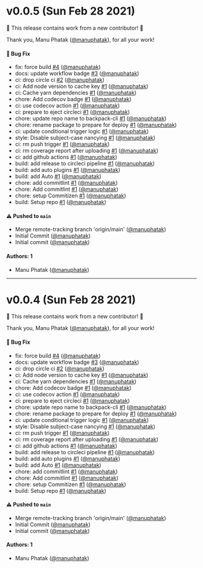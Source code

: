 # v0.0.5 (Sun Feb 28 2021)

:tada: This release contains work from a new contributor! :tada:

Thank you, Manu Phatak ([@manuphatak](https://github.com/manuphatak)), for all your work!

#### 🐛 Bug Fix

- fix: force build [#4](https://github.com/manuphatak/backpack-cli/pull/4) ([@manuphatak](https://github.com/manuphatak))
- docs: update workflow badge [#3](https://github.com/manuphatak/backpack-cli/pull/3) ([@manuphatak](https://github.com/manuphatak))
- ci: drop circle ci [#2](https://github.com/manuphatak/backpack-cli/pull/2) ([@manuphatak](https://github.com/manuphatak))
- ci: Add node version to cache key [#1](https://github.com/manuphatak/backpack-cli/pull/1) ([@manuphatak](https://github.com/manuphatak))
- ci: Cache yarn dependencies [#1](https://github.com/manuphatak/backpack-cli/pull/1) ([@manuphatak](https://github.com/manuphatak))
- chore: Add codecov badge [#1](https://github.com/manuphatak/backpack-cli/pull/1) ([@manuphatak](https://github.com/manuphatak))
- ci: use codecov action [#1](https://github.com/manuphatak/backpack-cli/pull/1) ([@manuphatak](https://github.com/manuphatak))
- ci: prepare to eject circleci [#1](https://github.com/manuphatak/backpack-cli/pull/1) ([@manuphatak](https://github.com/manuphatak))
- chore: update repo name to backpack-cli [#1](https://github.com/manuphatak/backpack-cli/pull/1) ([@manuphatak](https://github.com/manuphatak))
- chore: rename package to prepare for deploy [#1](https://github.com/manuphatak/backpack-cli/pull/1) ([@manuphatak](https://github.com/manuphatak))
- ci: update conditional trigger logic [#1](https://github.com/manuphatak/backpack-cli/pull/1) ([@manuphatak](https://github.com/manuphatak))
- style: Disable subject-case nancying [#1](https://github.com/manuphatak/backpack-cli/pull/1) ([@manuphatak](https://github.com/manuphatak))
- ci: rm push trigger [#1](https://github.com/manuphatak/backpack-cli/pull/1) ([@manuphatak](https://github.com/manuphatak))
- ci: rm coverage report after uploading [#1](https://github.com/manuphatak/backpack-cli/pull/1) ([@manuphatak](https://github.com/manuphatak))
- ci: add github actions [#1](https://github.com/manuphatak/backpack-cli/pull/1) ([@manuphatak](https://github.com/manuphatak))
- build: add release to circleci pipeline [#1](https://github.com/manuphatak/backpack-cli/pull/1) ([@manuphatak](https://github.com/manuphatak))
- build: add auto plugins [#1](https://github.com/manuphatak/backpack-cli/pull/1) ([@manuphatak](https://github.com/manuphatak))
- build: add Auto [#1](https://github.com/manuphatak/backpack-cli/pull/1) ([@manuphatak](https://github.com/manuphatak))
- chore: add commitlint [#1](https://github.com/manuphatak/backpack-cli/pull/1) ([@manuphatak](https://github.com/manuphatak))
- chore: Add commitlint [#1](https://github.com/manuphatak/backpack-cli/pull/1) ([@manuphatak](https://github.com/manuphatak))
- chore: setup Commitizen [#1](https://github.com/manuphatak/backpack-cli/pull/1) ([@manuphatak](https://github.com/manuphatak))
- build: Setup repo [#1](https://github.com/manuphatak/backpack-cli/pull/1) ([@manuphatak](https://github.com/manuphatak))

#### ⚠️ Pushed to `main`

- Merge remote-tracking branch 'origin/main' ([@manuphatak](https://github.com/manuphatak))
- Initial Commit ([@manuphatak](https://github.com/manuphatak))
- Initial commit ([@manuphatak](https://github.com/manuphatak))

#### Authors: 1

- Manu Phatak ([@manuphatak](https://github.com/manuphatak))

---

# v0.0.4 (Sun Feb 28 2021)

:tada: This release contains work from a new contributor! :tada:

Thank you, Manu Phatak ([@manuphatak](https://github.com/manuphatak)), for all your work!

#### 🐛 Bug Fix

- fix: force build [#4](https://github.com/manuphatak/backpack-cli/pull/4) ([@manuphatak](https://github.com/manuphatak))
- docs: update workflow badge [#3](https://github.com/manuphatak/backpack-cli/pull/3) ([@manuphatak](https://github.com/manuphatak))
- ci: drop circle ci [#2](https://github.com/manuphatak/backpack-cli/pull/2) ([@manuphatak](https://github.com/manuphatak))
- ci: Add node version to cache key [#1](https://github.com/manuphatak/backpack-cli/pull/1) ([@manuphatak](https://github.com/manuphatak))
- ci: Cache yarn dependencies [#1](https://github.com/manuphatak/backpack-cli/pull/1) ([@manuphatak](https://github.com/manuphatak))
- chore: Add codecov badge [#1](https://github.com/manuphatak/backpack-cli/pull/1) ([@manuphatak](https://github.com/manuphatak))
- ci: use codecov action [#1](https://github.com/manuphatak/backpack-cli/pull/1) ([@manuphatak](https://github.com/manuphatak))
- ci: prepare to eject circleci [#1](https://github.com/manuphatak/backpack-cli/pull/1) ([@manuphatak](https://github.com/manuphatak))
- chore: update repo name to backpack-cli [#1](https://github.com/manuphatak/backpack-cli/pull/1) ([@manuphatak](https://github.com/manuphatak))
- chore: rename package to prepare for deploy [#1](https://github.com/manuphatak/backpack-cli/pull/1) ([@manuphatak](https://github.com/manuphatak))
- ci: update conditional trigger logic [#1](https://github.com/manuphatak/backpack-cli/pull/1) ([@manuphatak](https://github.com/manuphatak))
- style: Disable subject-case nancying [#1](https://github.com/manuphatak/backpack-cli/pull/1) ([@manuphatak](https://github.com/manuphatak))
- ci: rm push trigger [#1](https://github.com/manuphatak/backpack-cli/pull/1) ([@manuphatak](https://github.com/manuphatak))
- ci: rm coverage report after uploading [#1](https://github.com/manuphatak/backpack-cli/pull/1) ([@manuphatak](https://github.com/manuphatak))
- ci: add github actions [#1](https://github.com/manuphatak/backpack-cli/pull/1) ([@manuphatak](https://github.com/manuphatak))
- build: add release to circleci pipeline [#1](https://github.com/manuphatak/backpack-cli/pull/1) ([@manuphatak](https://github.com/manuphatak))
- build: add auto plugins [#1](https://github.com/manuphatak/backpack-cli/pull/1) ([@manuphatak](https://github.com/manuphatak))
- build: add Auto [#1](https://github.com/manuphatak/backpack-cli/pull/1) ([@manuphatak](https://github.com/manuphatak))
- chore: add commitlint [#1](https://github.com/manuphatak/backpack-cli/pull/1) ([@manuphatak](https://github.com/manuphatak))
- chore: Add commitlint [#1](https://github.com/manuphatak/backpack-cli/pull/1) ([@manuphatak](https://github.com/manuphatak))
- chore: setup Commitizen [#1](https://github.com/manuphatak/backpack-cli/pull/1) ([@manuphatak](https://github.com/manuphatak))
- build: Setup repo [#1](https://github.com/manuphatak/backpack-cli/pull/1) ([@manuphatak](https://github.com/manuphatak))

#### ⚠️ Pushed to `main`

- Merge remote-tracking branch 'origin/main' ([@manuphatak](https://github.com/manuphatak))
- Initial Commit ([@manuphatak](https://github.com/manuphatak))
- Initial commit ([@manuphatak](https://github.com/manuphatak))

#### Authors: 1

- Manu Phatak ([@manuphatak](https://github.com/manuphatak))
